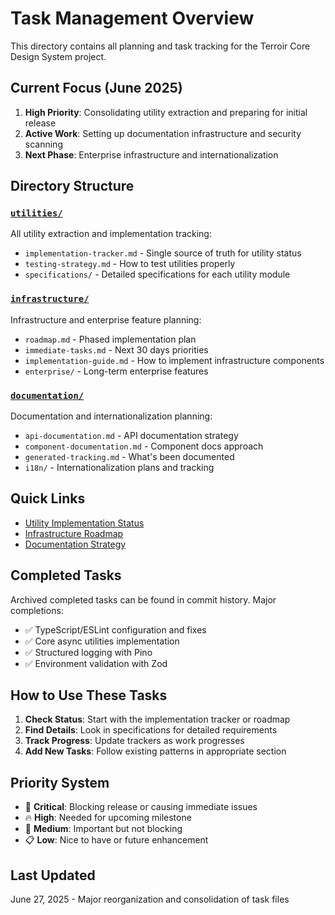 # Task Management Overview

This directory contains all planning and task tracking for the Terroir Core Design System project.

## Current Focus (June 2025)

1. **High Priority**: Consolidating utility extraction and preparing for initial release
2. **Active Work**: Setting up documentation infrastructure and security scanning
3. **Next Phase**: Enterprise infrastructure and internationalization

## Directory Structure

### [`utilities/`](./utilities/)
All utility extraction and implementation tracking:
- `implementation-tracker.md` - Single source of truth for utility status
- `testing-strategy.md` - How to test utilities properly
- `specifications/` - Detailed specifications for each utility module

### [`infrastructure/`](./infrastructure/)
Infrastructure and enterprise feature planning:
- `roadmap.md` - Phased implementation plan
- `immediate-tasks.md` - Next 30 days priorities
- `implementation-guide.md` - How to implement infrastructure components
- `enterprise/` - Long-term enterprise features

### [`documentation/`](./documentation/)
Documentation and internationalization planning:
- `api-documentation.md` - API documentation strategy
- `component-documentation.md` - Component docs approach
- `generated-tracking.md` - What's been documented
- `i18n/` - Internationalization plans and tracking

## Quick Links

- [Utility Implementation Status](./utilities/implementation-tracker.md)
- [Infrastructure Roadmap](./infrastructure/roadmap.md)
- [Documentation Strategy](./documentation/README.md)

## Completed Tasks

Archived completed tasks can be found in commit history. Major completions:
- ✅ TypeScript/ESLint configuration and fixes
- ✅ Core async utilities implementation
- ✅ Structured logging with Pino
- ✅ Environment validation with Zod

## How to Use These Tasks

1. **Check Status**: Start with the implementation tracker or roadmap
2. **Find Details**: Look in specifications for detailed requirements
3. **Track Progress**: Update trackers as work progresses
4. **Add New Tasks**: Follow existing patterns in appropriate section

## Priority System

- 🔴 **Critical**: Blocking release or causing immediate issues
- 🔥 **High**: Needed for upcoming milestone
- 🎯 **Medium**: Important but not blocking
- 📋 **Low**: Nice to have or future enhancement

## Last Updated

June 27, 2025 - Major reorganization and consolidation of task files